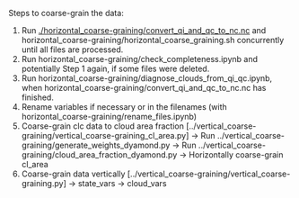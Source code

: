 Steps to coarse-grain the data:
1. Run [./horizontal_coarse-graining/convert_qi_and_qc_to_nc.nc](horizontal_coarse-graining/convert_qi_and_qc_to_nc.nc) and horizontal_coarse-graining/horizontal_coarse_graining.sh concurrently until all files are processed.
2. Run horizontal_coarse-graining/check_completeness.ipynb and potentially Step 1 again, if some files were deleted.
3. Run horizontal_coarse-graining/diagnose_clouds_from_qi_qc.ipynb, when horizontal_coarse-graining/convert_qi_and_qc_to_nc.nc has finished.
4. Rename variables if necessary or in the filenames (with horizontal_coarse-graining/rename_files.ipynb)
5. Coarse-grain clc data to cloud area fraction [../vertical_coarse-graining/vertical_coarse-graining_cl_area.py]
-> Run ../vertical_coarse-graining/generate_weights_dyamond.py
-> Run ../vertical_coarse-graining/cloud_area_fraction_dyamond.py 
-> Horizontally coarse-grain cl_area
6. Coarse-grain data vertically [../vertical_coarse-graining/vertical_coarse-graining.py]
-> state_vars
-> cloud_vars
